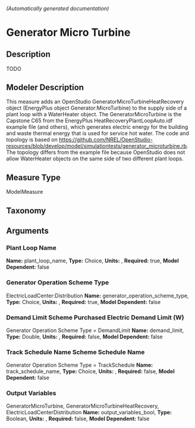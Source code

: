 

###### (Automatically generated documentation)

# Generator Micro Turbine

## Description
TODO

## Modeler Description
This measure adds an OpenStudio GeneratorMicroTurbineHeatRecovery object (EnergyPlus object Generator:MicroTurbine) to the supply side of a plant loop with a WaterHeater object. The GeneratorMicroTurbine is the Capstone C65 from the EnergyPlus HeatRecoveryPlantLoopAuto.idf example file (and others), which generates electric energy for the building and waste thermal energy that is used for service hot water. The code and topology is based on https://github.com/NREL/OpenStudio-resources/blob/develop/model/simulationtests/generator_microturbine.rb. The topology differs from the example file because OpenStudio does not allow WaterHeater objects on the same side of two different plant loops.

## Measure Type
ModelMeasure

## Taxonomy


## Arguments


### Plant Loop Name

**Name:** plant_loop_name,
**Type:** Choice,
**Units:** ,
**Required:** true,
**Model Dependent:** false

### Generator Operation Scheme Type
ElectricLoadCenter:Distribution
**Name:** generator_operation_scheme_type,
**Type:** Choice,
**Units:** ,
**Required:** true,
**Model Dependent:** false

### Demand Limit Scheme Purchased Electric Demand Limit (W)
Generator Operation Scheme Type = DemandLimit
**Name:** demand_limit,
**Type:** Double,
**Units:** ,
**Required:** false,
**Model Dependent:** false

### Track Schedule Name Scheme Schedule Name
Generator Operation Scheme Type = TrackSchedule
**Name:** track_schedule_name,
**Type:** Choice,
**Units:** ,
**Required:** false,
**Model Dependent:** false

### Output Variables
GeneratorMicroTurbine, GeneratorMicroTurbineHeatRecovery, ElectricLoadCenterDistribution
**Name:** output_variables_bool,
**Type:** Boolean,
**Units:** ,
**Required:** false,
**Model Dependent:** false




